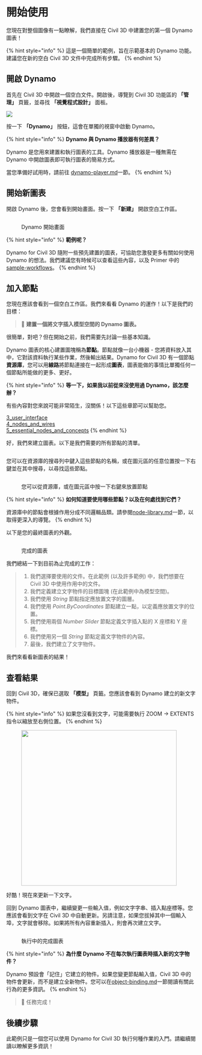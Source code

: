 # 開始使用

您現在對整個圖像有一點瞭解，我們直接在 Civil 3D 中建置您的第一個 Dynamo 圖表！


{% hint style="info" %} 這是一個簡單的範例，旨在示範基本的 Dynamo 功能。建議您在新的空白 Civil 3D 文件中完成所有步驟。
{% endhint %}

## 開啟 Dynamo

首先在 Civil 3D 中開啟一個空白文件。開啟後，導覽到 Civil 3D 功能區的 **「管理」** 頁籤，並尋找 **「視覺程式設計」** 面板。

![](<../.gitbook/assets/image (7).png>)

按一下 **「Dynamo」** 按鈕，這會在單獨的視窗中啟動 Dynamo。


{% hint style="info" %} **Dynamo 與 Dynamo 播放器有何差異？**

Dynamo 是您用來建置和執行圖表的工具。Dynamo 播放器是一種無需在 Dynamo 中開啟圖表即可執行圖表的簡易方式。

當您準備好試用時，請前往 [dynamo-player.md](dynamo-player.md "mention")一節。
{% endhint %}

## 開始新圖表

開啟 Dynamo 後，您會看到開始畫面。按一下 **「新建」** 開啟空白工作區。

<figure><img src="../.gitbook/assets/c3d-start.png" alt=""><figcaption><p>Dynamo 開始畫面</p></figcaption></figure>


{% hint style="info" %} **範例呢？**

Dynamo for Civil 3D 隨附一些預先建置的圖表，可協助您激發更多有關如何使用 Dynamo 的想法。我們建議您有時候可以查看這些內容，以及 Primer 中的[sample-workflows](sample-workflows/ "mention")。
{% endhint %}

## 加入節點

您現在應該會看到一個空白工作區。我們來看看 Dynamo 的運作！以下是我們的目標：

>  :dart: **建置一個將文字插入模型空間的 Dynamo 圖表。**

很簡單，對吧？但在開始之前，我們需要先討論一些基本知識。

Dynamo 圖表的核心建置圖塊稱為**節點**。節點就像一台小機器 - 您將資料放入其中，它對該資料執行某些作業，然後輸出結果。Dynamo for Civil 3D 有一個節點**資源庫**，您可以用**線路**將節點連接在一起形成**圖表**，圖表能做的事情比單獨任何一個節點所能做的更多、更好。


{% hint style="info" %} **等一下，如果我以前從來沒使用過 Dynamo，該怎麼辦？**

有些內容對您來說可能非常陌生，沒關係！以下這些章節可以幫助您。

[3_user_interface](../3\_user\_interface/ "mention")\
 [4_nodes_and_wires](../4\_nodes\_and\_wires/ "mention")\
 [5_essential_nodes_and_concepts](../5\_essential\_nodes\_and\_concepts/ "mention") 
{% endhint %}

好，我們來建立圖表。以下是我們需要的所有節點的清單。

<figure><img src="../.gitbook/assets/c3d-create-text-node-list.png" alt=""><figcaption></figcaption></figure>

您可以在資源庫的搜尋列中鍵入這些節點的名稱，或在圖元區的任意位置按一下右鍵並在其中搜尋，以尋找這些節點。

<figure><img src="../.gitbook/assets/c3d-create-text-node-placement.gif" alt=""><figcaption><p>您可以從資源庫，或在圖元區中按一下右鍵來放置節點</p></figcaption></figure>


{% hint style="info" %} **如何知道要使用哪些節點？以及在何處找到它們？**

資源庫中的節點會根據作用分成不同邏輯品類。請參閱[node-library.md](node-library.md "mention")一節，以取得更深入的導覽。
{% endhint %}

以下是您的最終圖表的外觀。

<figure><img src="../.gitbook/assets/c3d-text-create-final (2).png" alt=""><figcaption><p>完成的圖表</p></figcaption></figure>

我們總結一下到目前為止完成的工作：

> 1. 我們選擇要使用的文件。在此範例 (以及許多範例) 中，我們想要在 Civil 3D 中使用作用中的文件。
> 2. 我們定義建立文字物件的目標圖塊 (在此範例中為模型空間)。
> 3. 我們使用 _String_ 節點指定應放置文字的圖層。
> 4. 我們使用 _Point.ByCoordinates_ 節點建立一點，以定義應放置文字的位置。
> 5. 我們使用兩個 _Number Slider_ 節點定義文字插入點的 X 座標和 Y 座標。
> 6. 我們使用另一個 _String_ 節點定義文字物件的內容。
> 7. 最後，我們建立了文字物件。

我們來看看新圖表的結果！

## 查看結果

回到 Civil 3D，確保已選取 **「模型」** 頁籤。您應該會看到 Dynamo 建立的新文字物件。


{% hint style="info" %} 如果您沒看到文字，可能需要執行 ZOOM -> EXTENTS 指令以縮放至右側位置。
{% endhint %}

<figure><img src="../.gitbook/assets/c3d-create-text-result.png" alt="" width="413"><figcaption></figcaption></figure>

好酷！現在來更新一下文字。

回到 Dynamo 圖表中，繼續變更一些輸入值，例如文字字串、插入點座標等。您應該會看到文字在 Civil 3D 中自動更新。另請注意，如果您拔掉其中一個輸入埠，文字就會移除。如果將所有內容重新插入，則會再次建立文字。

<div data-full-width="false">

<figure><img src="../.gitbook/assets/c3d-create-text.gif" alt=""><figcaption><p>執行中的完成圖表</p></figcaption></figure>

</div>


{% hint style="info" %} **為什麼 Dynamo 不在每次執行圖表時插入新的文字物件？**

Dynamo 預設會「記住」它建立的物件。如果您變更節點輸入值，Civil 3D 中的物件會更新，而不是建立全新物件。您可以在[object-binding.md](advanced-topics/object-binding.md "mention")一節閱讀有關此行為的更多資訊。
{% endhint %}

> :tada: 任務完成！

## 後續步驟

此範例只是一個您可以使用 Dynamo for Civil 3D 執行何種作業的入門。請繼續閱讀以瞭解更多資訊！

